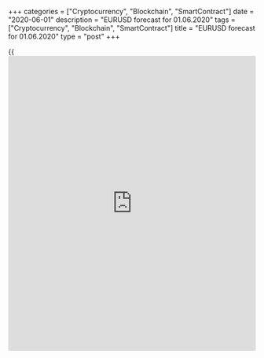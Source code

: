 +++
categories = ["Cryptocurrency", "Blockchain", "SmartContract"]
date = "2020-06-01"
description = "EURUSD forecast for 01.06.2020"
tags = ["Cryptocurrency", "Blockchain", "SmartContract"]
title = "EURUSD forecast for 01.06.2020"
type = "post"
+++

{{<iframe id="large-banner" src="https://www.bounty.group/#slide=28.0" width="100%" height="600" scrolling="no" style="border: 0px solid rgb(216, 221, 230); border-radius: 3px;">}}

June 1, 2020

June 1, 2020

Dollar is tinkering at the marginsDmitri Demidenko

## The EUR/USD bears were not encouraged by the White House’s
retaliation to China for Hong Kong

Forex has been radically changed by the global recession! In a different
situation, the talks about the expansion of the euro-area QE would
result in the euro sell-offs. Under the current conditions, the
[EUR/USD][1] has reached its two-month high also because [investor](https://www.fintechee.com/tutorial-for-forex-trading/investor-mode/)s
expect the ECB to take new measures to support the euro-area economy. If
Christine Lagarde and her colleagues add to the quantitative easing at
least €500 billion, Italy’s bonds may perform the best four-week rally
since 2003. The drop in the Italian bond yields will signal that the
euro-area debt market is calming down.

 **Dynamics of Italy’s bond yields**

![LiteForex: EURUSD forecast for 01.06.2020][2]

 _Source: Bloomberg_

The ECB meeting is the key event at the beginning of summer. The members
of the Governing Council talked a lot about the necessity if the QE
boosting in May, and the market has been almost convinced that the ECB
would drive the QE size to €1.6 trillion. According to Christine
Lagarde, the previous forecast suggesting the euro-area GDP drop by 5%
in 2020, has been out of date by now. The euro-area economy can slip by
8%-12% down. A worse economic outlook, in addition to the inflation
slowdown to 0.1% in the euro area, is a good reason to ease the monetary
[policy](https://www.fintechee.com/policy/). Even Germany’s constitutional court can’t prevent the ECB from
this. The ECB is accountable to the European Parliament and is guided by
the decisions of the European Court of Justice, which recognized QE as a
legitimate program.

 **Dynamics of euro-area inflation**

![LiteForex: EURUSD forecast for 01.06.2020][3]

 _Source: Bloomberg_

The stabilization of the European debt market is an important growth
driver for the [EUR/USD][1]. A narrower gap between the Italian and
German bond yields signals that the political risks are easing in the
euro area and the EU is getting more united. For example, the euro
surged after  Emmanuel Macron won a battle with Eurosceptic parties in
2017, so the unity among the EU members is crucial for the euro’s
future.

Of course, the [EUR/USD][1] rally wouldn’t be so impressive but for the
rally of the S&P 500, which encouraged [investor](https://www.fintechee.com/tutorial-for-forex-trading/investor-mode/)s to sell safe havens.
The US economy may seem to be in a deep recession. Consumer spending
fell 13.6% in April, following a 6.9% drop in March. Bloomberg experts
predict the US non-farm payrolls should contract by another 8 million,
after losing 20.5 million in April. US unemployment should increase to
19.5%, the highest level since the Great Depression. Nevertheless,
Jerome Powell says he is less concerned than he was in late February and
early March, the low base effect supports the hope for the V-shaped
recovery of the US GDP in the second half of 2020. So, [investor](https://www.fintechee.com/tutorial-for-forex-trading/investor-mode/)s, who
bought US shares in April and May, see that they were right and are
willing to continue buying the US stocks.

Under the current conditions, the S&P 500 sell-off may start only if the
[news](https://www.letsplayfx.com/blog/forex-news-website/) is really bad. The market expected bad [news](https://www.letsplayfx.com/blog/forex-news-website/) to result from the US
huge sanctions against China, as it has approved the national security
bill for Hong Kong. However, the White House hasn’t taken radical
measures, which encourages the euro bulls. If the [EUR/USD][1]
successfully tests the resistance at 1.115, it can well continue the
rally towards 1.122 and 1.124.

* * *

P.S. Did you like my article? Share it in social networks: it will be
the best “thank you" :)

Ask me questions and comment below. I’ll be glad to answer your
questions and give necessary explanations.

 **Useful links:**

  * I recommend trying to trade with a reliable broker [here][4]. The system allows you to trade by yourself or copy successful traders from all across the globe.
  * Use my promo-code BLOG for getting deposit bonus 50% on LiteForex platform. Just enter this code in the appropriate field while [depositing][5] your trading account.
  * Telegram channel with high-quality analytics, Forex reviews, training articles, and other useful things for traders <t.me/liteforex>

## Price chart of EURUSD in real time mode

![Dollar is tinkering at the margins][6]

The content of this article reflects the author’s opinion and does not
necessarily reflect the official position of LiteForex. The material
published on this page is provided for informational purposes only and
should not be considered as the provision of investment advice for the
purposes of Directive 2004/39/EC.

Rate this article:

{{value}}

( {{count}} {{title}} )

   1. my.liteforex.com/trading/chart?symbol=EURUSD&returnUrl=true
   2. cdn.liteforex.com/cache/uploads/blog_post/eurusd/italy-bonds-01-06-20.jpg?w=30&s=21bf37c89181536d3bb515216c648fc3
   3. cdn.liteforex.com/cache/uploads/blog_post/eurusd/euro-area-cpi-01-06-20.jpg?w=30&s=801364269b3f6e5bbafe2bb22b03b61c
   4. my.liteforex.com/?category=analysts-opinions&slug=dollar-is-tinkering-at-the-margins&openPopup=%2Fregistration%2Fpopup&utm_source=blog&utm_medium=article&utm_campaign=bonus
   5. my.liteforex.com/deposit/?category=analysts-opinions&slug=dollar-is-tinkering-at-the-margins&promo_code=BLOG&utm_source=blog&utm_medium=article&utm_campaign=bonus
   6. cdn.liteforex.com/cache/uploads/blog_post/eurusd/liteforex-blog-eurusd-01-06-20.jpg?q=75&w=1000&s=2d5836fff363f8dd7dce5be480cfbd9f